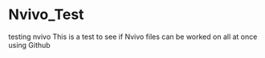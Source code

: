 # Nvivo_Test
testing nvivo
This is a test to see if Nvivo files can be worked on all at once using Github
